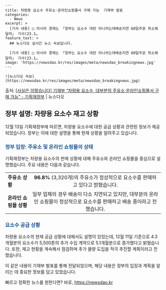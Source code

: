     ---
    title: 차량용 요소수 주유소·온라인쇼핑몰서 구매 가능  기재부 발표
    categories:
      - News
    excerpt: >
      [기사 내용] □ 아시아 경제는 「정부는 요소수 대란 아니라는데배송지연 60일주문 취소해달라」 기사(23.1…
    feature_text: >
      ## 뉴스다오 실시간 뉴스 속보입니다.
    
      [기사 내용] □ 아시아 경제는 「정부는 요소수 대란 아니라는데배송지연 60일주문 취소해달라」 기사(23.1…
    image: 'https://newsdao.kr/res/images/meta/newsdao_breakingnews.jpg'
    ---
    
    ![뉴스다오 속보](https://newsdao.kr/res/images/meta/newsdao_breakingnews.jpg)

<p>출처: <a href="https://newsdao.kr/2801" rel="dofollow">[사실은 이렇습니다] 기재부 “차량용 요소수, 대부분의 주유소·온라인쇼핑몰서 구매 가능” - 기획재정부</a> | 뉴스다오</p>

<h2 data-ke-size="size26">정부 설명: 차량용 요소수 재고 상황</h2>
<p data-ke-size="size16">12월 13일 기획재정부에 따르면, 차량용 요소수에 대한 공급 상황과 관련된 정보가 제공되었습니다. 정부는 이에 대한 설명을 통해 현재 상황을 알려주고 있습니다.</p>

<h3><b><span style="color: #1a5490;">정부 입장: 주유소 및 온라인 쇼핑몰의 상태</span></b></h3>
<p data-ke-size="size16">기획재정부는 차량용 요소수의 판매 상황에 대해 주유소와 온라인 쇼핑몰을 중심으로 설명했습니다. 주요 내용은 다음과 같습니다.</p>

<table>
  <tr>
    <td><b>주유소 상황</b></td>
    <td style="text-align: center; height: 17px;"><b>96.8%</b> (3,320개)의 주유소가 정상적으로 요소수를 판매하고 있다고 밝혔습니다.</td>
  </tr>
  <tr>
    <td><b>온라인 쇼핑몰 상황</b></td>
    <td style="text-align: center; height: 17px;">일부 업체의 경우 배송이 다소 지연되고 있지만, 대부분의 온라인 쇼핑몰이 정상적으로 요소수를 판매하고 배송 중이라고 전했습니다.</td>
  </tr>
</table>

<h3><b><span style="color: #1a5490;">요소수 공급 상황</span></b></h3>
<p data-ke-size="size16">차량용 요소수의 현재 공급 상황에 대해서도 설명이 있었는데, 12월 11일 기준으로 4.3개월분의 요소수가 5,500톤의 추가 수입 계약으로 5.1개월분으로 증가했다고 밝혔습니다. 또한, 재고 현황을 계속해서 점검하며 추가 물량 도입을 적극 추진할 계획이라고 전했습니다.</p>

<p data-ke-size="size16">이 같은 내용이 기재부 발표를 통해 전달되었으며, 해당 내용은 정부의 입장과 계획을 알리는 데 중요한 정보를 담고 있었습니다.</p> 

빠르고 정확한 뉴스를 원한다면? 바로, <a href="https://newsdao.kr" rel="dofollow">https://newsdao.kr</a>


    
